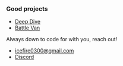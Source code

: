 ### Good projects
- [Deep Dive](https://icefire03.itch.io/deep-dive)
- [Battle Van](https://discord.gg/MJTWPrZvS4)

Always down to code for with you, reach out!
- [icefire0300@gmail.com](mailto:icefire0300@gmail.com)
- [Discord](https://discord.gg/users/850446900209516594)
